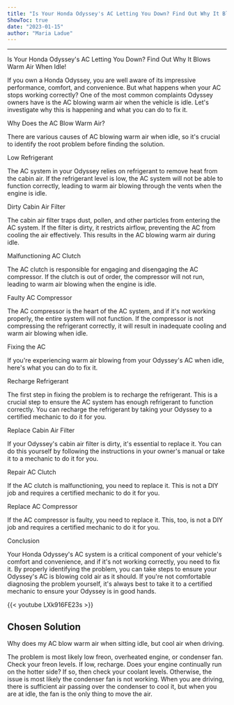 ```yaml
---
title: "Is Your Honda Odyssey's AC Letting You Down? Find Out Why It Blows Warm Air When Idle!"
ShowToc: true 
date: "2023-01-15"
author: "Maria Ladue"
---
```

*****
Is Your Honda Odyssey's AC Letting You Down? Find Out Why It Blows Warm Air When Idle!

If you own a Honda Odyssey, you are well aware of its impressive performance, comfort, and convenience. But what happens when your AC stops working correctly? One of the most common complaints Odyssey owners have is the AC blowing warm air when the vehicle is idle. Let's investigate why this is happening and what you can do to fix it.

Why Does the AC Blow Warm Air?

There are various causes of AC blowing warm air when idle, so it's crucial to identify the root problem before finding the solution.

Low Refrigerant

The AC system in your Odyssey relies on refrigerant to remove heat from the cabin air. If the refrigerant level is low, the AC system will not be able to function correctly, leading to warm air blowing through the vents when the engine is idle.

Dirty Cabin Air Filter

The cabin air filter traps dust, pollen, and other particles from entering the AC system. If the filter is dirty, it restricts airflow, preventing the AC from cooling the air effectively. This results in the AC blowing warm air during idle.

Malfunctioning AC Clutch

The AC clutch is responsible for engaging and disengaging the AC compressor. If the clutch is out of order, the compressor will not run, leading to warm air blowing when the engine is idle.

Faulty AC Compressor

The AC compressor is the heart of the AC system, and if it's not working properly, the entire system will not function. If the compressor is not compressing the refrigerant correctly, it will result in inadequate cooling and warm air blowing when idle.

Fixing the AC

If you're experiencing warm air blowing from your Odyssey's AC when idle, here's what you can do to fix it.

Recharge Refrigerant

The first step in fixing the problem is to recharge the refrigerant. This is a crucial step to ensure the AC system has enough refrigerant to function correctly. You can recharge the refrigerant by taking your Odyssey to a certified mechanic to do it for you.

Replace Cabin Air Filter

If your Odyssey's cabin air filter is dirty, it's essential to replace it. You can do this yourself by following the instructions in your owner's manual or take it to a mechanic to do it for you.

Repair AC Clutch

If the AC clutch is malfunctioning, you need to replace it. This is not a DIY job and requires a certified mechanic to do it for you.

Replace AC Compressor

If the AC compressor is faulty, you need to replace it. This, too, is not a DIY job and requires a certified mechanic to do it for you.

Conclusion

Your Honda Odyssey's AC system is a critical component of your vehicle's comfort and convenience, and if it's not working correctly, you need to fix it. By properly identifying the problem, you can take steps to ensure your Odyssey's AC is blowing cold air as it should. If you're not comfortable diagnosing the problem yourself, it's always best to take it to a certified mechanic to ensure your Odyssey is in good hands.

{{< youtube LXk916FE23s >}} 



## Chosen Solution
 Why does my AC blow warm air when sitting idle, but cool air when driving.

 The problem is most likely low freon, overheated engine, or condenser fan.
Check your freon levels. If low, recharge.
Does your engine continually run on the hotter side? If so, then check your coolant levels.
Otherwise, the issue is most likely the condenser fan is not working. When you are driving, there is sufficient air passing over the condenser to cool it, but when you are at idle, the fan is the only thing to move the air.




